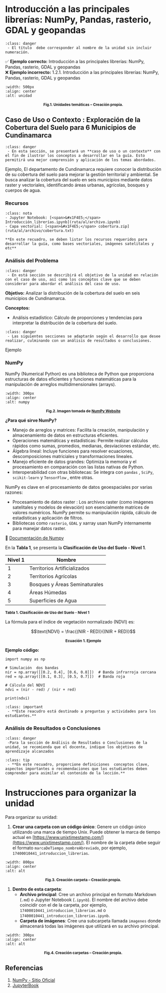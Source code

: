 # Introducción a las principales librerías: NumPy, Pandas, rasterio, GDAL y geopandas

```{admonition} Guía para el docente
:class: danger
 - El título  debe corresponder al nombre de la unidad sin incluir numeración. 

```
✅ **Ejemplo correcto:** Introducción a las principales librerías: NumPy, Pandas, rasterio, GDAL y geopandas  
❌ **Ejemplo incorrecto:** 1.2.1. Introducción a las principales librerías: NumPy, Pandas, rasterio, GDAL y geopandas


```{image} Imagenes/unidades.JPG
:width: 500px
:align: center
:alt: unidad
```

<p style="text-align: center; font-size: 12px;"> 
<strong>Fig.1. Unidades temáticas – Creación propia.</strong>
 </p>

## Caso de Uso o Contexto : Exploración de la Cobertura del Suelo para 6 Municipios de Cundinamarca 


```{admonition} Guía para el docente
:class: danger
 - En esta sección, se presentará un **caso de uso o un contexto** con el fin de ilustrar los conceptos a desarrollar en la guía. Esto permitirá una mejor comprensión y aplicación de los temas abordados. 

```


Ejemplo, El departamento de Cundinamarca requiere conocer la distribución de su cobertura del suelo para mejorar la gestión territorial y ambiental. Se busca analizar la cobertura del suelo en seis municipios mediante datos raster y vectoriales, identificando áreas urbanas, agrícolas, bosques y cuerpos de agua.


### Recursos


```{admonition} Recursos
:class: nota
- Jupyter Notebook: [<span>&#x1F4E5;</span> Introducción_librerías.ipynb](ruta/al/archivo.ipynb)  
- Capa vectorial: [<span>&#x1F4E5;</span> cobertura.zip](ruta/al/archivo/cobertura.txt)

**En este recuadro, se deben listar los recursos requeridos para desarrollar la guía, como bases vectoriales, imágenes satelitales y etc** 
```

### Análisis del Problema


```{admonition} Guía para el docente
:class: danger
 - En está sección se describirá el objetivo de la unidad en relación con el caso de uso, así como los conceptos clave que se deben considerar para abordar el análisis del caso de uso.

```

**Objetivo:** Analizar la distribución de la cobertura del suelo en seis municipios de Cundinamarca.

**Conceptos:** 
  * Análisis estadístico: Cálculo de proporciones y tendencias para interpretar la distribución de la cobertura del suelo.
  

```{admonition} Guía para el docente
:class: danger
 - Las siguientes secciones se adaptarán según el desarrollo que desee realizar, culminando con un análisis de resultados o conclusiones.

```


Ejemplo 

### NumPy 

NumPy (Numerical Python) es una biblioteca de Python que proporciona estructuras de datos eficientes y funciones matemáticas  para la manipulación de arreglos multidimensionales (arrays).


```{image} Imagenes/NumPy.png
:width: 300px
:align: center
:alt: numpy
```

<p style="text-align: center; font-size: 12px;">
    <strong> Fig.2. Imagen tomada de 
    <a href="https://numpy.org/" target="_blank">NumPy Website</a></strong>
</p>



**¿Para qué sirve NumPy?**

* Manejo de arreglos y matrices: Facilita la creación, manipulación y almacenamiento de datos en estructuras eficientes.
* Operaciones matemáticas y estadísticas: Permite realizar cálculos rápidos como sumas, promedios, medianas, desviaciones estándar, etc.
* Álgebra lineal: Incluye funciones para resolver ecuaciones, descomposiciones matriciales y transformaciones lineales.
* Manejo eficiente de datos grandes: Optimiza la memoria y el procesamiento en comparación con las listas nativas de Python.
* Interoperabilidad con otras bibliotecas: Se integra con `pandas` , `SciPy`, `scikit-learn` y `TensorFlow` , entre otras.

NumPy es clave en el procesamiento de datos geoespaciales por varias razones:

* Procesamiento de datos raster : Los archivos raster (como imágenes satelitales y modelos de elevación) son esencialmente matrices de valores numéricos. NumPy permite su manipulación rápida, cálculo de estadísticas y aplicación de filtros.
* Bibliotecas como `rasterio`, `GDAL` y xarray usan NumPy internamente para manejar datos raster.

 📌 [Documentación de Numpy](https://numpy.org/)


En la **Tabla 1**, se presenta la **Clasificación de Uso del Suelo - Nivel 1**.

| Nivel 1 | Nombre                          |
|---------|---------------------------------|
| 1       | Territorios Artificializados   |
| 2       | Territorios Agrícolas          |
| 3       | Bosques y Áreas Seminaturales  |
| 4       | Áreas Húmedas                  |
| 5       | Superficies de Agua            |


<p align="left" style="font-size: 12px;"><b>
<strong>Tabla 1. Clasificación de Uso del Suelo - Nivel 1</strong></b>
</p>


La fórmula para el índice de vegetación normalizado (NDVI) es: 


$$\text{NDVI} = \frac{(NIR - RED)}{(NIR + RED)}$$

<p align="center" style="font-size: 12px;">
<b><strong>Ecuación 1. Ejemplo</strong>
</b></p>

**Ejemplo código:**

```codigo
import numpy as np

# Simulación  dos bandas 
nir = np.array([[0.2, 0.4], [0.6, 0.8]])  # Banda infrarroja cercana
red = np.array([[0.1, 0.3], [0.5, 0.7]])  # Banda roja

# Cálculo del NDVI
ndvi = (nir - red) / (nir + red)

print(ndvi)
```

```{admonition} Actividad 
:class: important
 - **Este reacudro está destinado a preguntas y actividades para los estudiantes.**
```



### Análisis de Resultados o Conclusiones

```{admonition} Guía para el docente
:class: danger
 -Para la sección de Análisis de Resultados o Conclusiones de la unidad, se recomienda que el docente, indique los objetivos de aprendizaje alcanzados 

```





```{admonition} Nota
:class: tip
 - **En este recuadro, proporcione definiciones  conceptos clave, aspectos importantes o recomendaciones que los estudiantes deben comprender para asimilar el contenido de la lección.**
```
   


# Instrucciones para organizar la unidad

Para organizar su unidad:

1. **Crear una carpeta con un código único**: Genere un código único utilizando una marca de tiempo Unix. Puede obtener la marca de tiempo actual en [https://www.unixtimestamp.com/](https://www.unixtimestamp.com/). El nombre de la carpeta debe seguir el formato `marcaDeTiempo_nombreAbreviado`, por ejemplo, `17400010441_introduccion_librerias`.


```{image} Imagenes/codigo.JPG
:width: 800px
:align: center
:alt: alt
```
<p align="center" style="font-size: 12px;"><b>
<strong>Fig.3. Creación carpeta – Creación propia.</strong></b>
</p>



1. **Dentro de esta carpeta**:
   - **Archivo principal**: Cree un archivo principal en formato Markdown (`.md`) o Jupyter Notebook (`.ipynb`). El nombre del archivo debe coincidir con el de la carpeta, por ejemplo, `17400010441_introduccion_librerias.md` o `17400010441_introduccion_librerias.ipynb`.
   - **Carpeta de imágenes**: Cree una subcarpeta llamada `imagenes` donde almacenará todas las imágenes que utilizará en su archivo principal.



```{image} Imagenes/carpetas2.JPG.
:width: 300px
:align: center
:alt: alt
```
<p align="center" style="font-size: 12px;"><b>
<strong>Fig.4. Creación carpetas – Creación propia.</strong></b>
</p>



## Referencias

1. [NumPy - Sitio Oficial](https://numpy.org/)
2. [JupyterBook](https://jupyterbook.org/en/stable/content/index.html)